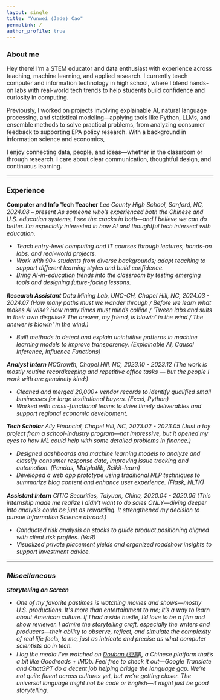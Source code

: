 ```yaml
---
layout: single
title: "Yunwei (Jade) Cao"
permalink: /
author_profile: true
---
```


<style>
body { font-size: 0.95em; }
h1, h2, h3 { font-size: 1.2em; }
</style>

### About me

Hey there! I’m a STEM educator and data enthusiast with experience across teaching, machine learning, and applied research. I currently teach computer and information technology in high school, where I blend hands-on labs with real-world tech trends to help students build confidence and curiosity in computing. 

Previously, I worked on projects involving explainable AI, natural language processing, and statistical modeling—applying tools like Python, LLMs, and ensemble methods to solve practical problems, from analyzing consumer feedback to supporting EPA policy research. With a background in information science and economics, 

I enjoy connecting data, people, and ideas—whether in the classroom or through research. I care about clear communication, thoughtful design, and continuous learning. 

---

### Experience

**Computer and Info Tech Teacher**
_Lee County High School, Sanford, NC, 2024.08 – present_
<em>
As someone who’s experienced both the Chinese and U.S. education systems, I see the cracks in both—and I believe we can do better. I’m especially interested in how AI and thoughtful tech intersect with education.
<em>
- Teach entry-level computing and IT courses through lectures, hands-on labs, and real-world projects. 
- Work with 90+ students from diverse backgrounds; adapt teaching to support different learning styles and build confidence. 
- Bring AI-in-education trends into the classroom by testing emerging tools and designing future-facing lessons. 

**Research Assistant**
Data Mining Lab, UNC-CH, Chapel Hill, NC, 2024.03 - 2024.07 
*(How many paths must we wander through / Before we learn what makes AI wise? How many times must minds collide / 'Tween labs and suits in their own disguise? The answer, my friend, is blowin' in the wind / The answer is blowin' in the wind.)* 
- Built methods to detect and explain unintuitive patterns in machine learning models to improve transparency. (Explainable AI, Causal Inference, Influence Functions)

**Analyst Intern**
NCGrowth, Chapel Hill, NC, 2023.10 - 2023.12 
*(The work is mostly routine recordkeeping and repetitive office tasks — but the people I work with are genuinely kind:)* 
- Cleaned and merged 20,000+ vendor records to identify qualified small businesses for large institutional buyers. (Excel, Python) 
- Worked with cross-functional teams to drive timely deliverables and support regional economic development. 

**Tech Scholar**
Ally Financial, Chapel Hill, NC, 2023.02 - 2023.05 
*(Just a toy project from a school-industry program—not impressive, but it opened my eyes to how ML could help with some detailed problems in finance.)* 
- Designed dashboards and machine learning models to analyze and classify consumer response data, improving issue tracking and automation. (Pandas, Matplotlib, Scikit-learn) 
- Developed a web app prototype using traditional NLP techniques to summarize blog content and enhance user experience. (Flask, NLTK) 

**Assistant Intern**
CITIC Securities, Taiyuan, China, 2020.04 - 2020.06 
*(This internship made me realize I didn't want to do sales ONLY—diving deeper into analysis could be just as rewarding. It strengthened my decision to pursue Information Science abroad.)* 
- Conducted risk analysis on stocks to guide product positioning aligned with client risk profiles. (VaR) 
- Visualized private placement yields and organized roadshow insights to support investment advice. 

---

### Miscellaneous 

**Storytelling on Screen** 
- One of my favorite pastimes is watching movies and shows—mostly U.S. productions. It's more than entertainment to me; it’s a way to learn about American culture. If I had a side hustle, I’d love to be a film and show reviewer. I admire the storytelling craft, especially the writers and producers—their ability to observe, reflect, and simulate the complexity of real life feels, to me, just as intricate and precise as what computer scientists do in tech. 
- I log the media I’ve watched on [Douban (豆瓣)](https://www.douban.com/people/waterorcoffee/), a Chinese platform that’s a bit like Goodreads + IMDb. Feel free to check it out—Google Translate and ChatGPT do a decent job helping bridge the language gap. We’re not quite fluent across cultures yet, but we’re getting closer. The universal language might not be code or English—it might just be good storytelling.
